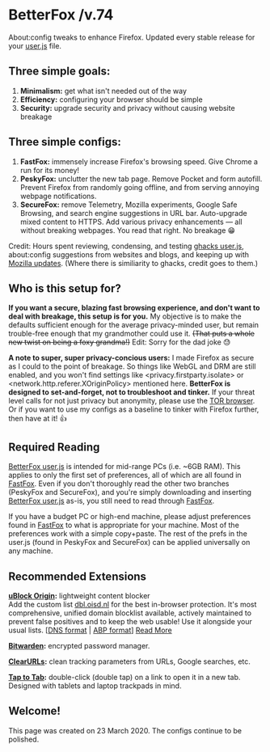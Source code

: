 # BetterFox  /v.74
About:config tweaks to enhance Firefox. Updated every stable release for your <a href="http://kb.mozillazine.org/User.js_file">user.js</a> file.


## Three simple goals:
1) <b>Minimalism:</b> get what isn't needed out of the way
2) <b>Efficiency:</b> configuring your browser should be simple
3) <b>Security:</b> upgrade security and privacy without causing website breakage


## Three simple configs:
1) <b>FastFox:</b> immensely increase Firefox's browsing speed. Give Chrome a run for its money!
2) <b>PeskyFox:</b> unclutter the new tab page. Remove Pocket and form autofill. Prevent Firefox from randomly going offline, and from serving annoying webpage notifications.
3) <b>SecureFox:</b> remove Telemetry, Mozilla experiments, Google Safe Browsing, and search engine suggestions in URL bar. Auto-upgrade mixed content to HTTPS. Add various privacy enhancements — all without breaking webpages. You read that right. No breakage 😁

Credit: Hours spent reviewing, condensing, and testing <a href="https://github.com/ghacksuserjs/ghacks-user.js">ghacks user.js</a>, about:config suggestions from websites and blogs, and keeping up with <a href="https://wiki.mozilla.org/Firefox/Roadmap/Updates">Mozilla updates</a>. (Where there is similiarity to ghacks, credit goes to them.)


## Who is this setup for?
<b>If you want a secure, blazing fast browsing experience, and don't want to deal with breakage, this setup is for you.</b> My objective is to make the defaults sufficient enough for the average privacy-minded user, but remain trouble-free enough that my grandmother could use it. <strike>(That puts a whole new twist on being a foxy grandma!)</strike> Edit: Sorry for the dad joke 😓

<b>A note to super, super privacy-concious users:</b> I made Firefox as secure as I could to the point of breakage. So things like WebGL and DRM are still enabled, and you won't find settings like <privacy.firstparty.isolate> or <network.http.referer.XOriginPolicy> mentioned here. <b>BetterFox is designed to set-and-forget, not to troubleshoot and tinker.</b> If your threat level calls for not just privacy but anonymity, please use the <a href="https://www.torproject.org">TOR browser</a>. Or if you want to use my configs as a baseline to tinker with Firefox further, then have at it! 👍

## Required Reading
<a href="https://github.com/hjstephens09/Better-Fox/blob/master/user.js">BetterFox user.js</a> is intended for mid-range PCs (i.e. ~6GB RAM). This applies to only the first set of preferences, all of which are all found in <a href="https://github.com/hjstephens09/Better-Fox/blob/master/FastFox.js">FastFox</a>. Even if you don't thoroughly read the other two branches (PeskyFox and SecureFox), and you're simply downloading and inserting <a href="https://github.com/hjstephens09/Better-Fox/blob/master/user.js">BetterFox user.js</a> as-is, you still need to read through <a href="https://github.com/hjstephens09/Better-Fox/blob/master/FastFox.js">FastFox</a>.

If you have a budget PC or high-end machine, please adjust preferences found in <a href="https://github.com/hjstephens09/Better-Fox/blob/master/FastFox.js">FastFox</a> to what is appropriate for your machine. Most of the preferences work with a simple copy+paste. The rest of the prefs in the user.js (found in PeskyFox and SecureFox) can be applied universally on any machine.


## Recommended Extensions
<a href="https://addons.mozilla.org/en-US/firefox/addon/ublock-origin/?src=search"><b>uBlock Origin</a>:</b> lightweight content blocker
<br>Add the custom list <a href="https://abp.oisd.nl/">dbl.oisd.nl</a> for the best in-browser protection. It's most comprehensive, unified domain blocklist available, actively maintained to prevent false positives and to keep the web usable! Use it alongside your usual lists. [<a href="https://dbl.oisd.nl">DNS format</a> | <a href="https://abp.oisd.nl">ABP format</a>] <a href="https://www.reddit.com/r/oisd_blocklist/comments/dwxgld/dbloisdnl_internets_1_domain_blocklist/?sort=new">Read More</a>

<a href="https://addons.mozilla.org/en-US/firefox/addon/bitwarden-password-manager"><b>Bitwarden</a>:</b> encrypted password manager.

<a href="https://addons.mozilla.org/en-US/firefox/addon/clearurls"><b>ClearURLs</a>:</b> clean tracking parameters from URLs, Google searches, etc.

<a href="https://addons.mozilla.org/en-US/firefox/addon/tap-to-tab"><b>Tap to Tab</a>:</b> double-click (double tap) on a link to open it in a new tab. Designed with tablets and laptop trackpads in mind.

## Welcome!
This page was created on 23 March 2020. The configs continue to be polished.
